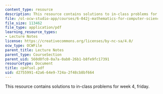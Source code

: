 ```yaml
---
content_type: resource
description: This resource contains solutions to in-class problems for week 4, friday.
file: /ol-ocw-studio-app/courses/6-042j-mathematics-for-computer-science-fall-2005/d275599142a664e9724a2f48cb8bf664_cp4fsol.pdf
file_size: 113462
file_type: application/pdf
learning_resource_types:
- Lecture Notes
license: https://creativecommons.org/licenses/by-nc-sa/4.0/
ocw_type: OCWFile
parent_title: Lecture Notes
parent_type: CourseSection
parent_uid: 560d0fc0-0a7a-0ab0-26b1-b8fe9fc17391
resourcetype: Document
title: cp4fsol.pdf
uid: d2755991-42a6-64e9-724a-2f48cb8bf664
---
```

This resource contains solutions to in-class problems for week 4, friday.